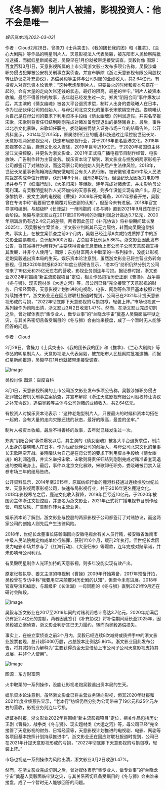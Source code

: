 # 《冬与狮》制片人被捕，影视投资人：他不会是唯一

*娱乐资本论|2022-03-03|*

作者｜Cloud2月28日，曾操刀《士兵突击》、《我的团长我的团》和《推拿》、《兰心大剧院》等作品的明星制片人、天意影视法人代表吴毅，被东阳市人民检察院批准逮捕，而据红星新闻报道，吴毅早在1月份就被带走接受调查。吴毅肖像 图源：百度百科3月1日，天意影视所属的上市公司浙文影业发布多项公告称，吴毅涉嫌职务侵占犯罪被公安机关刑事立案侦查，并宣布解除《浙江天意影视有限公司股权转让协议之补充协议》，追偿吴毅等主体与公司对赌的业绩收入，共2.64亿元。有投资人对娱乐资本论表示：“这种老炮型制片人，只要最火的时候和资本勾搭在一起的，会有大量的走向欠账还钱的状态，最好的限高，最差的坐牢。”制片人被资本收编，最后不得善终的故事，去年就已经发生过一次。郑爽“阴阳合同”事件爆发以后，其主演的《倩女幽魂》被各大平台退货求偿，制片人出身的娄晓曦人在日本，作为世纪伙伴公司的创始人，与母公司北京文化的董事长宋歌隔空开战。娄晓曦认为自己是在母公司的要求下利用资本手段给《倩女幽魂》的利润造假，并实名举报宋歌，宋歌则将责任归结到刚刚完成对赌准备套现退出的娄晓曦身上。最后，事件以北京文化暴跌，宋歌卸任职务，娄晓曦被罚禁入证券市场三年的结局告终。公开资料显示，2014年至2015年，原属纺织行业的鹿港科技通过连续控股世纪长龙、天意影视两家影视公司，快速布局影视行业，并于2016年更名鹿港文化。2018年影视寒冬之后，鹿港文化收入骤降，2019年巨亏近10亿元，于2020年被国资主体浙江文投控股，并更名为浙文影业，2021年正式将广播电视节目制作经营、电影放映、广告制作转为主营业务。娱乐资本论了解到，浙文影业与控股的两家影视子公司都签订了对赌协议，而这两家公司的创始人则先后产生法律风险。2018年，世纪长龙董事长陈翰海因向安徽电视台有关人员行贿，被安徽省淮南市中级人民法院裁定构成单位行贿罪，获刑1年6个月，缓刑2年执行。但世纪长龙因发力电影市场并参与了《红海行动》、《大圣归来》等爆款，连年完成对赌承诺，并未影响母公司利润。有吴毅明星制作人光环加持的天意影视，则多年没能实现有效产出。原定张黎执导、姜文主演的电视剧《曹操》2009年开始筹备，2017年预备开拍，吴毅曾在专访中称“我要用它来颠覆对历史剧的认知”，但至今未有进展。2018年官宣导演和编剧，与超级IP《长津湖》一母同胞的《冬与狮》直到2021年9月还在研讨会阶段。吴毅与浙文影业在2017至2019年间的对赌利润总计高达3.7亿元，2020年期满后仍有近2.4亿元的差额，两者因此签订《补充协议》将补偿期间延长至2025年，因吴毅被立案侦查，浙文影业判断其已无力履约，转而向吴毅追偿损失。事实上，在被立案侦查之前3个月内，吴毅已经连续8次减持或质押手中的浙文影业股票套现，总计超5000万股，占总股本比例达5.86%。浙文影业因此发布公告，将其减持行为解释为“主要获得资金无息借给上市公司子公司天意影视支持其发展，并非个人使用”。图源：东方财富网火中取栗的一系列操作，没能让影视老炮吴毅逃出资本局的生天。娱乐资本论注意到，虽然浙文影业已将主营业务转向影视，但其2020年财报和2021年度业绩预告显示，“老本行”纺织仍然分别为公司带来了19亿元和25亿元左右的营收，影视业务则连年亏损。据证券时报，浙文影业2022年将围绕“新主流影视项目”定位，相关作品包括历史正剧《曹操》，战争类《冬与狮》、现实题材类《大运之河》等，母公司已经“完全接管了天意影视的财务、日常经营等，天意影视计划推进的电视剧、电影、网剧等各项目基本按照计划持续推进中“。浙文影业还在回应财联社报道时提到，公司已在2021年计提天意影视形成的亏损，“2022年彻底卸下天意影视的亏损包袱，轻装上阵。”市场也视这一系列操作为风险出清，浙文影业3月2日收涨1.47%。然而，在浙文影业完成切割之后，曾对媒体表示“集专业人，做专业事”的“兰晓龙宇宙”奠基人吴毅面临牢狱之灾，与其关系密切且备受瞩目的《冬与狮》会由谁来接盘，成了一个暂时无人能够回答的问题。

作者｜Cloud

2月28日，曾操刀《士兵突击》、《我的团长我的团》和《推拿》、《兰心大剧院》等作品的明星制片人、天意影视法人代表吴毅，被东阳市人民检察院批准逮捕，而据红星新闻报道，吴毅早在1月份就被带走接受调查。

![Image](https://p3.toutiaoimg.com/origin/tos-cn-i-qvj2lq49k0/fc29948327e34b75b95707c5606f37be?from=pc)

吴毅肖像 图源：百度百科

3月1日，天意影视所属的上市公司浙文影业发布多项公告称，吴毅涉嫌职务侵占犯罪被公安机关刑事立案侦查，并宣布解除《浙江天意影视有限公司股权转让协议之补充协议》，追偿吴毅等主体与公司对赌的业绩收入，共2.64亿元。

有投资人对娱乐资本论表示：“这种老炮型制片人，只要最火的时候和资本勾搭在一起的，会有大量的走向欠账还钱的状态，最好的限高，最差的坐牢。”

制片人被资本收编，最后不得善终的故事，去年就已经发生过一次。

郑爽“阴阳合同”事件爆发以后，其主演的《倩女幽魂》被各大平台退货求偿，制片人出身的娄晓曦人在日本，作为世纪伙伴公司的创始人，与母公司北京文化的董事长宋歌隔空开战。娄晓曦认为自己是在母公司的要求下利用资本手段给《倩女幽魂》的利润造假，并实名举报宋歌，宋歌则将责任归结到刚刚完成对赌准备套现退出的娄晓曦身上。最后，事件以北京文化暴跌，宋歌卸任职务，娄晓曦被罚禁入证券市场三年的结局告终。

公开资料显示，2014年至2015年，原属纺织行业的鹿港科技通过连续控股世纪长龙、天意影视两家影视公司，快速布局影视行业，并于2016年更名鹿港文化。2018年影视寒冬之后，鹿港文化收入骤降，2019年巨亏近10亿元，于2020年被国资主体浙江文投控股，并更名为浙文影业，2021年正式将广播电视节目制作经营、电影放映、广告制作转为主营业务。

娱乐资本论了解到，浙文影业与控股的两家影视子公司都签订了对赌协议，而这两家公司的创始人则先后产生法律风险。

2018年，世纪长龙董事长陈翰海因向安徽电视台有关人员行贿，被安徽省淮南市中级人民法院裁定构成单位行贿罪，获刑1年6个月，缓刑2年执行。但世纪长龙因发力电影市场并参与了《红海行动》、《大圣归来》等爆款，连年完成对赌承诺，并未影响母公司利润。

有吴毅明星制作人光环加持的天意影视，则多年没能实现有效产出。

原定张黎执导、姜文主演的电视剧《曹操》2009年开始筹备，2017年预备开拍，吴毅曾在专访中称“我要用它来颠覆对历史剧的认知”，但至今未有进展。2018年官宣导演和编剧，与超级IP《长津湖》一母同胞的《冬与狮》直到2021年9月还在研讨会阶段。

![Image](https://p3.toutiaoimg.com/origin/tos-cn-i-qvj2lq49k0/828bec4f418243a8be93e0483dba85fc?from=pc)

吴毅与浙文影业在2017至2019年间的对赌利润总计高达3.7亿元，2020年期满后仍有近2.4亿元的差额，两者因此签订《补充协议》将补偿期间延长至2025年，因吴毅被立案侦查，浙文影业判断其已无力履约，转而向吴毅追偿损失。

事实上，在被立案侦查之前3个月内，吴毅已经连续8次减持或质押手中的浙文影业股票套现，总计超5000万股，占总股本比例达5.86%。浙文影业因此发布公告，将其减持行为解释为“主要获得资金无息借给上市公司子公司天意影视支持其发展，并非个人使用”。

![Image](https://p3.toutiaoimg.com/origin/tos-cn-i-qvj2lq49k0/be0b4751b7a74fb5877e9591e7b374d9?from=pc)

图源：东方财富网

火中取栗的一系列操作，没能让影视老炮吴毅逃出资本局的生天。

娱乐资本论注意到，虽然浙文影业已将主营业务转向影视，但其2020年财报和2021年度业绩预告显示，“老本行”纺织仍然分别为公司带来了19亿元和25亿元左右的营收，影视业务则连年亏损。

据证券时报，浙文影业2022年将围绕“新主流影视项目”定位，相关作品包括历史正剧《曹操》，战争类《冬与狮》、现实题材类《大运之河》等，母公司已经“完全接管了天意影视的财务、日常经营等，天意影视计划推进的电视剧、电影、网剧等各项目基本按照计划持续推进中“。浙文影业还在回应财联社报道时提到，公司已在2021年计提天意影视形成的亏损，“2022年彻底卸下天意影视的亏损包袱，轻装上阵。”

市场也视这一系列操作为风险出清，浙文影业3月2日收涨1.47%。

然而，在浙文影业完成切割之后，曾对媒体表示“集专业人，做专业事”的“兰晓龙宇宙”奠基人吴毅面临牢狱之灾，与其关系密切且备受瞩目的《冬与狮》会由谁来接盘，成了一个暂时无人能够回答的问题。

